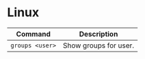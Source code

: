 # Linux
| Command | Description |
| ------- | ----------- |
| `groups <user>`  | Show groups for user. |

